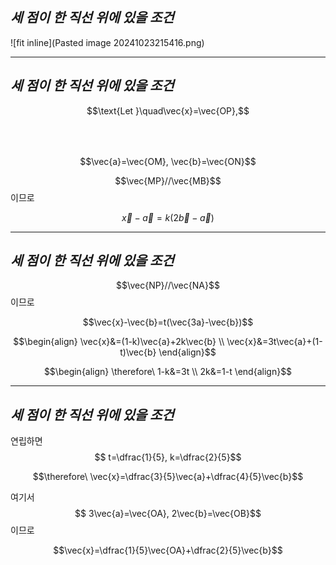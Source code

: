 ## *세 점이 한 직선 위에 있을 조건*

![fit inline](Pasted image 20241023215416.png)

---

## *세 점이 한 직선 위에 있을 조건*

 $$\text{Let }\quad\vec{x}=\vec{OP},$$ 

 $$\qquad $$ $$\qquad $$  $$\vec{a}=\vec{OM}, \vec{b}=\vec{ON}$$

$$\vec{MP}//\vec{MB}$$이므로

$$\vec{x}-\vec{a}=k(2\vec{b}-\vec{a})$$

---

## *세 점이 한 직선 위에 있을 조건*

$$\vec{NP}//\vec{NA}$$이므로

$$\vec{x}-\vec{b}=t(\vec{3a}-\vec{b})$$

$$\begin{align}
\vec{x}&=(1-k)\vec{a}+2k\vec{b} \\
\vec{x}&=3t\vec{a}+(1-t)\vec{b}
\end{align}$$

$$\begin{align}
\therefore\ 1-k&=3t \\
2k&=1-t
\end{align}$$

---

## *세 점이 한 직선 위에 있을 조건*

연립하면 $$ t=\dfrac{1}{5}, k=\dfrac{2}{5}$$

$$\therefore\ \vec{x}=\dfrac{3}{5}\vec{a}+\dfrac{4}{5}\vec{b}$$

여기서 $$ 3\vec{a}=\vec{OA}, 2\vec{b}=\vec{OB}$$이므로

$$\vec{x}=\dfrac{1}{5}\vec{OA}+\dfrac{2}{5}\vec{b}$$
